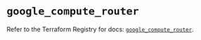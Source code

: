 # `google_compute_router`

Refer to the Terraform Registry for docs: [`google_compute_router`](https://registry.terraform.io/providers/hashicorp/google-beta/5.37.0/docs/resources/google_compute_router).
